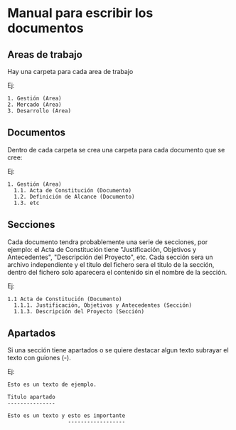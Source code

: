 Manual para escribir los documentos
===================================
Areas de trabajo
----------------
Hay una carpeta para cada area de trabajo

  Ej:

    1. Gestión (Area)
    2. Mercado (Area)
    3. Desarrollo (Area)

Documentos
----------
Dentro de cada carpeta se crea una carpeta para cada documento que se cree:

  Ej:

    1. Gestión (Area)
      1.1. Acta de Constitución (Documento)
      1.2. Definición de Alcance (Documento)
      1.3. etc 
        
Secciones
---------
Cada documento tendra probablemente una serie de secciones, por ejemplo: el Acta de Constitución tiene "Justificación, Objetivos y Antecedentes", "Descripción del Proyecto", etc. Cada sección sera un archivo independiente y el titulo del fichero sera el titulo de la sección, dentro del fichero solo aparecera el contenido sin el nombre de la sección.
  
  Ej:

    1.1 Acta de Constitución (Documento)
      1.1.1. Justificación, Objetivos y Antecedentes (Sección)
      1.1.3. Descripción del Proyecto (Sección)
      
Apartados
---------
Si una sección tiene apartados o se quiere destacar algun texto subrayar el texto con guiones (-).

  Ej:
    
    Esto es un texto de ejemplo.
    
    Titulo apartado
    ---------------
    
    Esto es un texto y esto es importante
                       ------------------
    
